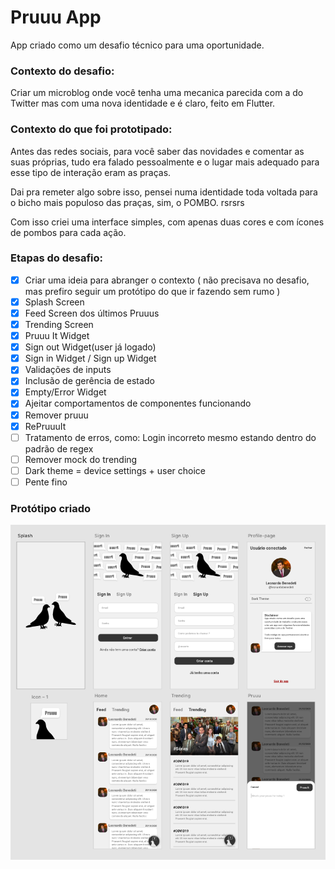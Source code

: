 # Pruuu App
App criado como um desafio técnico para uma oportunidade. 

### Contexto do desafio: 

Criar um microblog onde você tenha uma mecanica parecida com a do Twitter mas com uma nova identidade e é claro, feito em Flutter.


### Contexto do que foi prototipado: 

Antes das redes sociais, para você saber das novidades e comentar as suas próprias, tudo era falado pessoalmente e o lugar mais adequado para esse tipo de interação eram as praças. 

Dai pra remeter algo sobre isso, pensei numa identidade toda voltada para o bicho mais populoso das praças, sim, o POMBO. rsrsrs

Com isso criei uma interface simples, com apenas duas cores e com ícones de pombos para cada ação. 



### Etapas do desafio:
- [x] Criar uma ideia para abranger o contexto ( não precisava no desafio, mas prefiro seguir um protótipo do que ir fazendo sem rumo )
- [x] Splash Screen
- [x] Feed Screen dos últimos Pruuus
- [x] Trending Screen
- [x] Pruuu It Widget
- [x] Sign out Widget(user já logado)
- [x] Sign in Widget / Sign up Widget
- [x] Validações de inputs
- [x] Inclusão de gerência de estado
- [x] Empty/Error Widget
- [x] Ajeitar comportamentos de componentes funcionando
- [x] Remover pruuu
- [x] RePruuuIt 
- [ ] Tratamento de erros, como: Login incorreto mesmo estando dentro do padrão de regex
- [ ] Remover mock do trending
- [ ] Dark theme = device settings + user choice
- [ ] Pente fino

### Protótipo criado

![Imagem do protótipo](./assets/print-md.png)
